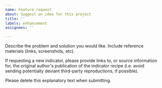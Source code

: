 ```yaml
---
name: Feature request
about: Suggest an idea for this project
title: ''
labels: enhancement
assignees: ''

---
```


Describe the problem and solution you would like.  Include reference materials (links, screenshots, etc).

If requesting a new indicator, please provide links to, or source information for, the original author's publication of the indicator recipe (i.e. avoid sending potentially deviant third-party reproductions, if possible).

Please delete this explanatory text when submitting.
